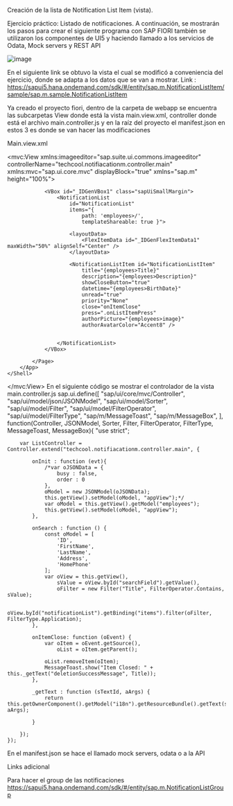 Creación de la lista de Notification List Item (vista). 

Ejercicio práctico: Listado de notificaciones. A continuación, se mostrarán los pasos para crear el siguiente programa con SAP FIORI también se utilizaron los componentes de UI5 y haciendo llamado a los servicios de Odata, Mock servers y REST API

![image](https://github.com/TenesisEspana/propuesta/assets/37408577/411e14a2-22ac-4cc9-a5a4-7608183727fb)


En el siguiente link se obtuvo la vista el cual se modificó a conveniencia del ejercicio, donde se adapta a los datos que se van a mostrar.
Link : https://sapui5.hana.ondemand.com/sdk/#/entity/sap.m.NotificationListItem/sample/sap.m.sample.NotificationListItem

 









Ya creado el proyecto fiori, dentro de la carpeta de webapp se encuentra las subcarpetas View donde está la vista main.view.xml, controller donde está el archivo main.controller.js y en la raíz del proyecto el manifest.json en estos 3 es donde se van hacer las modificaciones  

 

Main.view.xml

<mvc:View 
    xmlns:imageeditor="sap.suite.ui.commons.imageeditor" 
    controllerName="techcool.notifiacationm.controller.main"
    xmlns:mvc="sap.ui.core.mvc" 
    displayBlock="true"
    xmlns="sap.m"
    height="100%">
    <Shell id="_IDGenShell1">
        <App id="_IDGenApp1" busy="{appView>/busy}" class="sapUiSizeCompact">
            <Page id="page" title="{i18n>title}">
                
                <VBox id="_IDGenVBox1" class="sapUiSmallMargin">
                    <NotificationList 
                        id="NotificationList" 
                        items="{ 
                            path: 'employees>/', 
                            templateShareable: true }">

                        <layoutData>
                            <FlexItemData id="_IDGenFlexItemData1" maxWidth="50%" alignSelf="Center" />
                        </layoutData>
                            
                        <NotificationListItem id="NotificationListItem"
                            title="{employees>Title}"
                            description="{employees>Description}"
                            showCloseButton="true"
                            datetime="{employees>BirthDate}"
                            unread="true"
                            priority="None"
                            close="onItemClose"
                            press=".onListItemPress"
                            authorPicture="{employees>image}"
                            authorAvatarColor="Accent8" />

                        
                    </NotificationList>
                </VBox>

            </Page>
        </App>
    </Shell>
</mvc:View>
En el siguiente código se mostrar el controlador de la vista 
main.controller.js
sap.ui.define([
        "sap/ui/core/mvc/Controller",
        "sap/ui/model/json/JSONModel",
        "sap/ui/model/Sorter",
        "sap/ui/model/Filter",
        "sap/ui/model/FilterOperator",
        "sap/ui/model/FilterType",
        "sap/m/MessageToast",
        "sap/m/MessageBox",
    ], function(Controller, JSONModel, Sorter, Filter, FilterOperator, FilterType, MessageToast, MessageBox){
        "use strict";

        var ListController =  Controller.extend("techcool.notifiacationm.controller.main", {
            
            onInit : function (evt){
                /*var oJSONData = {
                    busy : false,
                    order : 0
                },
                oModel = new JSONModel(oJSONData);
                this.getView().setModel(oModel, "appView");*/
                var oModel = this.getView().getModel("employees");
                this.getView().setModel(oModel, "appView");
            },

            onSearch : function () {
                const oModel = [
                    'ID',
                    'FirstName',
                    'LastName',
                    'Address',
                    'HomePhone'
                ];
                var oView = this.getView(),
                    sValue = oView.byId("searchField").getValue(),
                    oFilter = new Filter("Title", FilterOperator.Contains, sValue);
    
                oView.byId("notificationList").getBinding("items").filter(oFilter, FilterType.Application);
            },

            onItemClose: function (oEvent) {
                var oItem = oEvent.getSource(),
                    oList = oItem.getParent();
    
                oList.removeItem(oItem);
                MessageToast.show("Item Closed: " + this._getText("deletionSuccessMessage", Title));
            },

            _getText : function (sTextId, aArgs) {
                return this.getOwnerComponent().getModel("i18n").getResourceBundle().getText(sTextId, aArgs);
    
            }

        });
    });
    


En el manifest.json se hace el llamado mock servers, odata o a la API

 





Links adicional

Para hacer el group de las notificaciones
https://sapui5.hana.ondemand.com/sdk/#/entity/sap.m.NotificationListGroup
 






